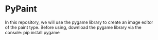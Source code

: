 # PyPaint
In this repository, we will use the pygame library to create an image editor of the paint type.
Before using, download the pygame library via the console:
pip install pygame
